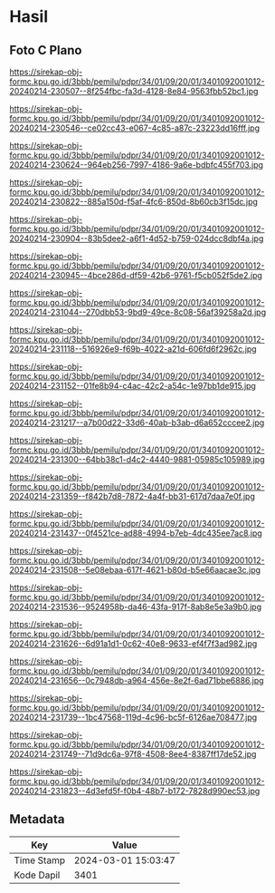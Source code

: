 # Hasil

## Foto C Plano

https://sirekap-obj-formc.kpu.go.id/3bbb/pemilu/pdpr/34/01/09/20/01/3401092001012-20240214-230507--8f254fbc-fa3d-4128-8e84-9563fbb52bc1.jpg

https://sirekap-obj-formc.kpu.go.id/3bbb/pemilu/pdpr/34/01/09/20/01/3401092001012-20240214-230546--ce02cc43-e067-4c85-a87c-23223dd16fff.jpg

https://sirekap-obj-formc.kpu.go.id/3bbb/pemilu/pdpr/34/01/09/20/01/3401092001012-20240214-230624--964eb256-7997-4186-9a6e-bdbfc455f703.jpg

https://sirekap-obj-formc.kpu.go.id/3bbb/pemilu/pdpr/34/01/09/20/01/3401092001012-20240214-230822--885a150d-f5af-4fc6-850d-8b60cb3f15dc.jpg

https://sirekap-obj-formc.kpu.go.id/3bbb/pemilu/pdpr/34/01/09/20/01/3401092001012-20240214-230904--83b5dee2-a6f1-4d52-b759-024dcc8dbf4a.jpg

https://sirekap-obj-formc.kpu.go.id/3bbb/pemilu/pdpr/34/01/09/20/01/3401092001012-20240214-230945--4bce286d-df59-42b6-9761-f5cb052f5de2.jpg

https://sirekap-obj-formc.kpu.go.id/3bbb/pemilu/pdpr/34/01/09/20/01/3401092001012-20240214-231044--270dbb53-9bd9-49ce-8c08-56af39258a2d.jpg

https://sirekap-obj-formc.kpu.go.id/3bbb/pemilu/pdpr/34/01/09/20/01/3401092001012-20240214-231118--516926e9-f69b-4022-a21d-606fd6f2962c.jpg

https://sirekap-obj-formc.kpu.go.id/3bbb/pemilu/pdpr/34/01/09/20/01/3401092001012-20240214-231152--01fe8b94-c4ac-42c2-a54c-1e97bb1de915.jpg

https://sirekap-obj-formc.kpu.go.id/3bbb/pemilu/pdpr/34/01/09/20/01/3401092001012-20240214-231217--a7b00d22-33d6-40ab-b3ab-d6a652cccee2.jpg

https://sirekap-obj-formc.kpu.go.id/3bbb/pemilu/pdpr/34/01/09/20/01/3401092001012-20240214-231300--64bb38c1-d4c2-4440-9881-05985c105989.jpg

https://sirekap-obj-formc.kpu.go.id/3bbb/pemilu/pdpr/34/01/09/20/01/3401092001012-20240214-231359--f842b7d8-7872-4a4f-bb31-617d7daa7e0f.jpg

https://sirekap-obj-formc.kpu.go.id/3bbb/pemilu/pdpr/34/01/09/20/01/3401092001012-20240214-231437--0f4521ce-ad88-4994-b7eb-4dc435ee7ac8.jpg

https://sirekap-obj-formc.kpu.go.id/3bbb/pemilu/pdpr/34/01/09/20/01/3401092001012-20240214-231508--5e08ebaa-617f-4621-b80d-b5e66aacae3c.jpg

https://sirekap-obj-formc.kpu.go.id/3bbb/pemilu/pdpr/34/01/09/20/01/3401092001012-20240214-231536--9524958b-da46-43fa-917f-8ab8e5e3a9b0.jpg

https://sirekap-obj-formc.kpu.go.id/3bbb/pemilu/pdpr/34/01/09/20/01/3401092001012-20240214-231626--6d91a1d1-0c62-40e8-9633-ef4f7f3ad982.jpg

https://sirekap-obj-formc.kpu.go.id/3bbb/pemilu/pdpr/34/01/09/20/01/3401092001012-20240214-231656--0c7948db-a964-456e-8e2f-6ad71bbe6886.jpg

https://sirekap-obj-formc.kpu.go.id/3bbb/pemilu/pdpr/34/01/09/20/01/3401092001012-20240214-231739--1bc47568-119d-4c96-bc5f-6126ae708477.jpg

https://sirekap-obj-formc.kpu.go.id/3bbb/pemilu/pdpr/34/01/09/20/01/3401092001012-20240214-231749--71d9dc6a-97f8-4508-8ee4-8387ff17de52.jpg

https://sirekap-obj-formc.kpu.go.id/3bbb/pemilu/pdpr/34/01/09/20/01/3401092001012-20240214-231823--4d3efd5f-f0b4-48b7-b172-7828d990ec53.jpg


## Metadata

| Key        | Value               |
| ---------- | ------------------- |
| Time Stamp | 2024-03-01 15:03:47 |
| Kode Dapil | 3401                |




